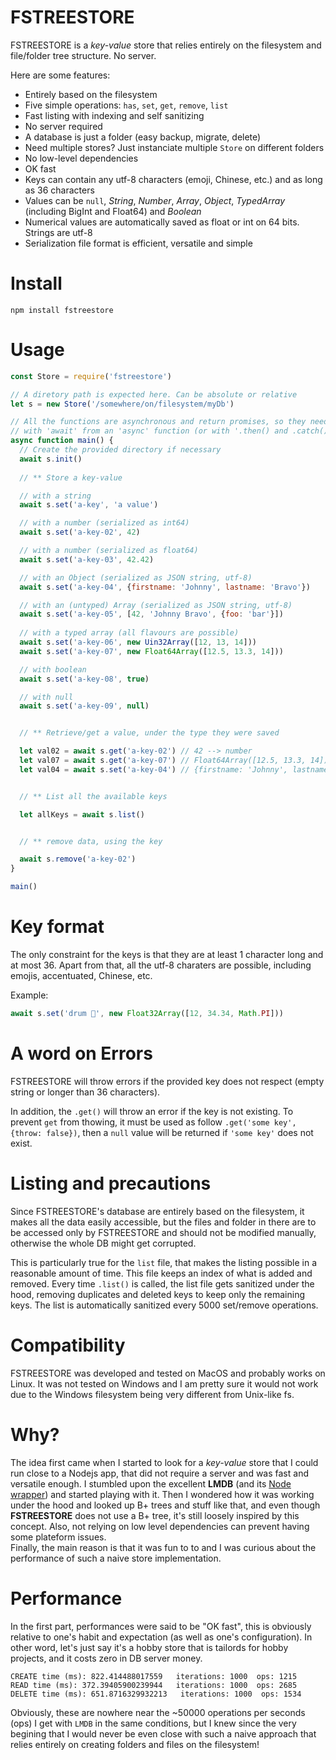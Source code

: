 # FSTREESTORE
FSTREESTORE is a *key-value* store that relies entirely on the filesystem and file/folder tree structure. No server.

Here are some features:
- Entirely based on the filesystem
- Five simple operations: `has`, `set`, `get`, `remove`, `list`
- Fast listing with indexing and self sanitizing
- No server required
- A database is just a folder (easy backup, migrate, delete)
- Need multiple stores? Just instanciate multiple `Store` on different folders
- No low-level dependencies
- OK fast
- Keys can contain any utf-8 characters (emoji, Chinese, etc.) and as long as 36 characters
- Values can be `null`, *String*, *Number*, *Array*, *Object*, *TypedArray* (including BigInt and Float64) and *Boolean*
- Numerical values are automatically saved as float or int on 64 bits. Strings are utf-8
- Serialization file format is efficient, versatile and simple

# Install
```
npm install fstreestore
```

# Usage
```js
const Store = require('fstreestore')

// A diretory path is expected here. Can be absolute or relative
let s = new Store('/somewhere/on/filesystem/myDb')

// All the functions are asynchronous and return promises, so they need to be called
// with 'await' from an 'async' function (or with '.then() and .catch())
async function main() {
  // Create the provided directory if necessary
  await s.init()
  
  // ** Store a key-value 

  // with a string
  await s.set('a-key', 'a value')

  // with a number (serialized as int64)
  await s.set('a-key-02', 42)

  // with a number (serialized as float64)
  await s.set('a-key-03', 42.42)

  // with an Object (serialized as JSON string, utf-8)
  await s.set('a-key-04', {firstname: 'Johnny', lastname: 'Bravo'})

  // with an (untyped) Array (serialized as JSON string, utf-8)
  await s.set('a-key-05', [42, 'Johnny Bravo', {foo: 'bar'}])
  
  // with a typed array (all flavours are possible)
  await s.set('a-key-06', new Uin32Array([12, 13, 14]))
  await s.set('a-key-07', new Float64Array([12.5, 13.3, 14]))

  // with boolean
  await s.set('a-key-08', true)

  // with null
  await s.set('a-key-09', null)


  // ** Retrieve/get a value, under the type they were saved

  let val02 = await s.get('a-key-02') // 42 --> number
  let val07 = await s.get('a-key-07') // Float64Array([12.5, 13.3, 14]) --> typed array
  let val04 = await s.set('a-key-04') // {firstname: 'Johnny', lastname: 'Bravo'} --> object


  // ** List all the available keys

  let allKeys = await s.list()


  // ** remove data, using the key

  await s.remove('a-key-02') 
}

main()
```

# Key format
The only constraint for the keys is that they are at least 1 character long and at most 36. Apart from that, all the utf-8 charaters are possible, including emojis, accentuated, Chinese, etc.

Example:
```js
await s.set('drum 🥁', new Float32Array([12, 34.34, Math.PI]))
```

# A word on Errors
FSTREESTORE will throw errors if the provided key does not respect (empty string or longer than 36 characters).

In addition, the `.get()` will throw an error if the key is not existing. To prevent `get` from thowing, it must be used as follow `.get('some key', {throw: false})`, then a `null` value will be returned if `'some key'` does not exist.

# Listing and precautions
Since FSTREESTORE's database are entirely based on the filesystem, it makes all the data easily accessible, but the files and folder in there are to be accessed only by FSTREESTORE and should not be modified manually, otherwise the whole DB might get corrupted.

This is particularly true for the `list` file, that makes the listing possible in a reasonable amount of time. This file keeps an index of what is added and removed. Every time `.list()` is called, the list file gets sanitized under the hood, removing duplicates and deleted keys to keep only the remaining keys. The list is automatically sanitized every 5000 set/remove operations.

# Compatibility
FSTREESTORE was developed and tested on MacOS and probably works on Linux. It was not tested on Windows and I am pretty sure it would not work due to the Windows filesystem being very different from Unix-like fs.

# Why?
The idea first came when I started to look for a *key-value* store that I could run close to a Nodejs app, that did not require a server and was fast and versatile enough. I stumbled upon the excellent **LMDB** (and its [Node wrapper](https://www.npmjs.com/package/node-lmdb)) and started playing with it. Then I wondered how it was working under the hood and looked up B+ trees and stuff like that, and even though **FSTREESTORE** does not use a B+ tree, it's still loosely inspired by this concept. Also, not relying on low level dependencies can prevent having some plateform issues.  
Finally, the main reason is that it was fun to to and I was curious about the performance of such a naive store implementation.

# Performance
In the first part, performances were said to be "OK fast", this is obviously relative to one's habit and expectation (as well as one's configuration). In other word, let's just say it's a hobby store that is tailords for hobby projects, and it costs zero in DB server money.
```
CREATE time (ms): 822.414488017559   iterations: 1000  ops: 1215
READ time (ms): 372.39405900239944   iterations: 1000  ops: 2685
DELETE time (ms): 651.8716329932213   iterations: 1000  ops: 1534
```

Obviously, these are nowhere near the ~50000 operations per seconds (ops) I get with `LMDB` in the same conditions, but I knew since the very begining that I would never be even close with such a naive approach that relies entirely on creating folders and files on the filesystem!
